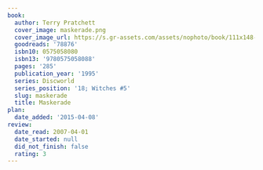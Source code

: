 ```yaml
---
book:
  author: Terry Pratchett
  cover_image: maskerade.png
  cover_image_url: https://s.gr-assets.com/assets/nophoto/book/111x148-bcc042a9c91a29c1d680899eff700a03.png
  goodreads: '78876'
  isbn10: 0575058080
  isbn13: '9780575058088'
  pages: '285'
  publication_year: '1995'
  series: Discworld
  series_position: '18; Witches #5'
  slug: maskerade
  title: Maskerade
plan:
  date_added: '2015-04-08'
review:
  date_read: 2007-04-01
  date_started: null
  did_not_finish: false
  rating: 3
---
```

